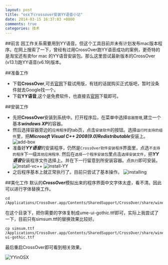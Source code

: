 ```yaml
---
layout: post
title: "osx下crossover安装YY语音小记"
date: 2014-03-15 16:37:03 +0800
comments: true
categories: 技术
---
```


##前言
因工作关系需要用到YY语音。但这个工具目前并未有计划发布mac版本程序。在网上搜索了一下，曾经有过用CrossOver跑YY语音成功的案例，更奇特的是淘宝还有卖for mac 的YY语音安装包。那么这里尝试最新版本的CrossOver (v13.1)跑YY语音(v6.19)版本。

##准备工作
* 下载**CrossOver**,可去[官网][1]下载试用版，有钱的话就购买正式版吧，暂时没条件就去Google找一个。
* 下载**YY语音**,这个是免费软件，也直接去[官网][2]下载即可。

##安装工作
* 先把**CrossOver**安装到系统中。打开程序后，在菜单中选择`容器管理`,建立一个基本***windows XP***的容器。
* 然后选择容器旁边的`应用程序`的tab页，点击`安装软件`的按钮。选择`运行时支持的组件`里，把***Microsoft Visual C++ 2008(9.0)Redistributable***安装上。
![add-box](https://www.dropbox.com/sh/0zua8qozujowahf/GDT_1Bzjkr/%E5%B1%8F%E5%B9%95%E6%88%AA%E5%9B%BE%202014-03-15%2000.30.19.png?dl=1)
* 准备好***YY语音***的安装程序，仍然是`CrossOver软件安装程序`界面里，点选`不支持的程序`下一级`其他应用程序`. 然后在`选择一个程序安装包`里点击`选择安装文件`，把***YY语音***安装程序文件选择上。并在下一行留意到所安装容器。点`执行`即可安装。
![install-vc++](https://www.dropbox.com/s/e4y682c19b7kma4/屏幕截图%202014-03-15%2000.30.36.png?dl=1)
![install-YY](https://www.dropbox.com/sh/0zua8qozujowahf/bIDv4Gvk92/%E5%B1%8F%E5%B9%95%E6%88%AA%E5%9B%BE%202014-03-15%2000.31.04.png?dl=1)
* 之后程序基本上就正常执行了。目前只尝试了基本操作。
![installing](https://www.dropbox.com/sh/0zua8qozujowahf/qyX9Wny7ne/%E5%B1%8F%E5%B9%95%E6%88%AA%E5%9B%BE%202014-03-15%2000.31.30.png?dl=1)

##美化工作
默认的***CrossOver***模拟出来的程序界面中文字体太虚，看不清。因此可以进行字体替换工作。
	
	cd /Applications/CrossOver.app/Contents/SharedSupport/CrossOver/share/wine/fonts

在这个目录下，把你需要的字体复制成ume-ui-gothic.ttf即可，实际上我尝试了一下，目前只有simsum.ttf的替换效果比较好。
	
	cp simsum.ttf /Applications/CrossOver.app/Contents/SharedSupport/CrossOver/share/wine/fonts/ume-ui-gothic.ttf

最后重启CrossOver即可看到相关效果。

![YYinOSX](https://www.dropbox.com/s/312qarmc37nejiu/%E5%B1%8F%E5%B9%95%E6%88%AA%E5%9B%BE%202014-03-15%2000.37.48.png?dl=1)





[1]: http://www.codeweavers.com/products/
[2]: http://www.yy.com/s/download.html
